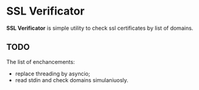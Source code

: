 # SSL Verificator

**SSL Verificator** is simple utility to check ssl certificates by list of domains.

## TODO
The list of enchancements:
- replace threading by asyncio;
- read stdin and check domains simulaniuosly.
